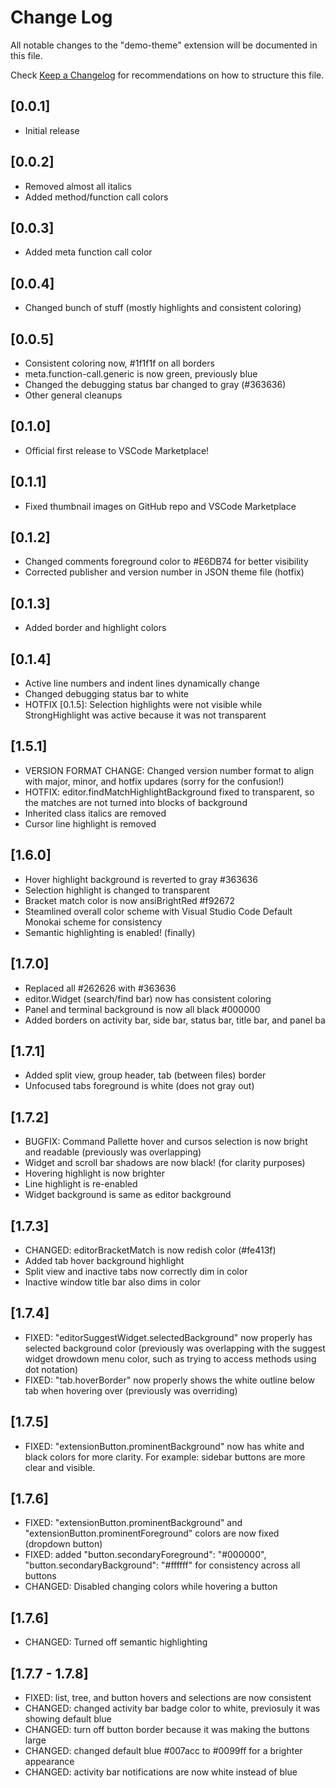 # Change Log

All notable changes to the "demo-theme" extension will be documented in this file.

Check [Keep a Changelog](http://keepachangelog.com/) for recommendations on how to structure this file.

## [0.0.1]

- Initial release

## [0.0.2]

- Removed almost all italics
- Added method/function call colors

## [0.0.3]

- Added meta function call color

## [0.0.4]

- Changed bunch of stuff (mostly highlights and consistent coloring)

## [0.0.5]

- Consistent coloring now, #1f1f1f on all borders
- meta.function-call.generic is now green, previously blue
- Changed the debugging status bar changed to gray (#363636)
- Other general cleanups

## [0.1.0]

- Official first release to VSCode Marketplace!

## [0.1.1]

- Fixed thumbnail images on GitHub repo and VSCode Marketplace

## [0.1.2]

- Changed comments foreground color to #E6DB74 for better visibility
- Corrected publisher and version number in JSON theme file (hotfix)

## [0.1.3]

- Added border and highlight colors

## [0.1.4]

- Active line numbers and indent lines dynamically change
- Changed debugging status bar to white
- HOTFIX [0.1.5]: Selection highlights were not visible while StrongHighlight was active because it was not transparent

## [1.5.1]

- VERSION FORMAT CHANGE: Changed version number format to align with major, minor, and hotfix updares (sorry for the confusion!)
- HOTFIX: editor.findMatchHighlightBackground fixed to transparent, so the matches are not turned into blocks of background
- Inherited class italics are removed
- Cursor line highlight is removed

## [1.6.0]

- Hover highlight background is reverted to gray #363636
- Selection highlight is changed to transparent
- Bracket match color is now ansiBrightRed #f92672
- Steamlined overall color scheme with Visual Studio Code Default Monokai scheme for consistency
- Semantic highlighting is enabled! (finally)

## [1.7.0]

- Replaced all #262626 with #363636
- editor.Widget (search/find bar) now has consistent coloring
- Panel and terminal background is now all black #000000
- Added borders on activity bar, side bar, status bar, title bar, and panel ba

## [1.7.1]

- Added split view, group header, tab (between files) border
- Unfocused tabs foreground is white (does not gray out)

## [1.7.2]

- BUGFIX: Command Pallette hover and cursos selection is now bright and readable (previously was overlapping)
- Widget and scroll bar shadows are now black! (for clarity purposes)
- Hovering highlight is now brighter
- Line highlight is re-enabled
- Widget background is same as editor background

## [1.7.3]

- CHANGED: editorBracketMatch is now redish color (#fe413f)
- Added tab hover background highlight
- Split view and inactive tabs now correctly dim in color
- Inactive window title bar also dims in color

## [1.7.4]

- FIXED: "editorSuggestWidget.selectedBackground" now properly has selected background color (previously was overlapping with the suggest widget drowdown menu color, such as trying to access methods using dot notation)
- FIXED: "tab.hoverBorder" now properly shows the white outline below tab when hovering over (previously was overriding)

## [1.7.5]

- FIXED: "extensionButton.prominentBackground" now has white and black colors for more clarity. For example: sidebar buttons are more clear and visible.

## [1.7.6]

 - FIXED: "extensionButton.prominentBackground" and "extensionButton.prominentForeground" colors are now fixed (dropdown button)
 - FIXED: added "button.secondaryForeground": "#000000", "button.secondaryBackground": "#ffffff" for consistency across all buttons
 - CHANGED: Disabled changing colors while hovering a button

 ## [1.7.6]
 - CHANGED: Turned off semantic highlighting 

 ## [1.7.7 - 1.7.8]
 - FIXED: list, tree, and button hovers and selections are now consistent
 - CHANGED: changed activity bar badge color to white, previosuly it was showing default blue
 - CHANGED: turn off button border because it was making the buttons large
 - CHANGED: changed default blue #007acc to #0099ff for a brighter appearance
 - CHANGED: activity bar notifications are now white instead of blue